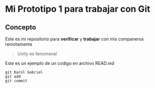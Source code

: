 # Mi Prototipo 1 para trabajar con Git
## Concepto
Este es mi repositorio para **verificar** y **trabajar** con mis companeros remotamente

> Unity es fenomenal

Este es un ejemplo de un codigo en archivo READ.md
```
git Karol Gabriel
git add
git commit
```